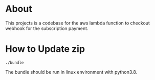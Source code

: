 # About
This projects is a codebase for the aws lambda function to checkout webhook for the subscription payment.

# How to Update zip
```
./bundle
```
The bundle should be run in linux environment with python3.8.